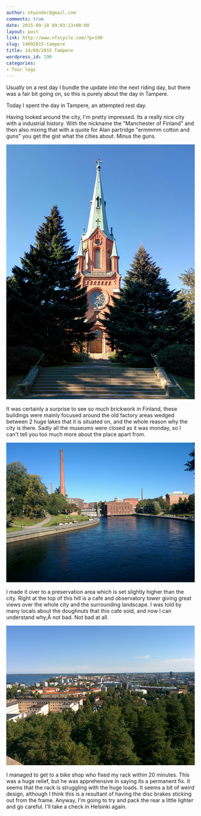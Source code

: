 ```yaml
---
author: ntwinder@gmail.com
comments: true
date: 2015-09-18 09:03:13+00:00
layout: post
link: http://www.nfxcycle.com/?p=190
slug: 14092015-tampere
title: 14/09/2015 Tampere
wordpress_id: 190
categories:
- Tour logs
---
```


Usually on a rest day I bundle the update into the next riding day, but there was a fair bit going on, so this is purely about the day in Tampere.

Today I spent the day in Tampere, an attempted rest day.

Having looked around the city, I'm pretty impressed. Its a really nice city with a industrial history. With the nickname the "Manchester of Finland" and then also mixing that with a quote for Alan partridge "ermmmm cotton and guns" you get the gist what the cities about. Minus the guns.

[![image](/assets/images/1047.jpg)](/assets/images/1047.jpg)



It was certainly a surprise to see so much brickwork in Finland, these buildings were mainly focused around the old factory areas wedged between 2 huge lakes that it is situated on, and the whole reason why the city is there. Sadly all the museums were closed as it was monday, so I can't tell you too much more about the place apart from.

[![image](/assets/images/1048.jpg)](/assets/images/1048.jpg)



I made it over to a preservation area which is set slightly higher than the city. Right at the top of this hill is a cafe and observatory tower giving great views over the whole city and the surrounding landscape. I was told by many locals about the doughnuts that this cafe sold, and now I can understand why,Â  not bad. Not bad at all.

[![image](/assets/images/1049.jpg)](/assets/images/1049.jpg)



I managed to get to a bike shop who fixed my rack within 20 minutes. This was a huge relief, but he was apprehensive in saying its a permanent fix. It seems that the rack is struggling with the huge loads. It seems a bit of weird design, although I think this is a resultant of having the disc brakes sticking out from the frame. Anyway, I'm going to try and pack the rear a little lighter and go careful. I'll take a check in Helsinki again.
